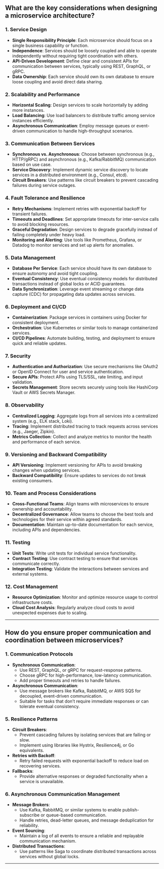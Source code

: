 ## What are the key considerations when designing a microservice architecture?

### **1. Service Design**
- **Single Responsibility Principle**: Each microservice should focus on a single business capability or function.
- **Independence**: Services should be loosely coupled and able to operate independently without requiring tight coordination with others.
- **API-Driven Development**: Define clear and consistent APIs for communication between services, typically using REST, GraphQL, or gRPC.
- **Data Ownership**: Each service should own its own database to ensure loose coupling and avoid direct data sharing.
### **2. Scalability and Performance**
- **Horizontal Scaling**: Design services to scale horizontally by adding more instances.
- **Load Balancing**: Use load balancers to distribute traffic among service instances efficiently.
- **Asynchronous Communication**: Employ message queues or event-driven communication to handle high-throughput scenarios.
### **3. Communication Between Services**
- **Synchronous vs. Asynchronous**: Choose between synchronous (e.g., HTTP/gRPC) and asynchronous (e.g., Kafka/RabbitMQ) communication based on use case.
- **Service Discovery**: Implement dynamic service discovery to locate services in a distributed environment (e.g., Consul, etcd).
- **Circuit Breakers**: Use patterns like circuit breakers to prevent cascading failures during service outages.
### **4. Fault Tolerance and Resilience**
- **Retry Mechanisms**: Implement retries with exponential backoff for transient failures.
- **Timeouts and Deadlines**: Set appropriate timeouts for inter-service calls to avoid blocking resources.
- **Graceful Degradation**: Design services to degrade gracefully instead of failing completely under heavy load.
- **Monitoring and Alerting**: Use tools like Prometheus, Grafana, or Datadog to monitor services and set up alerts for anomalies.
### **5. Data Management**
- **Database Per Service**: Each service should have its own database to ensure autonomy and avoid tight coupling.
- **Eventual Consistency**: Use eventual consistency models for distributed transactions instead of global locks or ACID guarantees.
- **Data Synchronization**: Leverage event streaming or change data capture (CDC) for propagating data updates across services.
### **6. Deployment and CI/CD**
- **Containerization**: Package services in containers using Docker for consistent deployment.
- **Orchestration**: Use Kubernetes or similar tools to manage containerized services.
- **CI/CD Pipelines**: Automate building, testing, and deployment to ensure quick and reliable updates.
### **7. Security**
- **Authentication and Authorization**: Use secure mechanisms like OAuth2 or OpenID Connect for user and service authentication.
- **Secure APIs**: Protect APIs using TLS/SSL, rate limiting, and input validation.
- **Secrets Management**: Store secrets securely using tools like HashiCorp Vault or AWS Secrets Manager.
### **8. Observability**
- **Centralized Logging**: Aggregate logs from all services into a centralized system (e.g., ELK stack, Loki).
- **Tracing**: Implement distributed tracing to track requests across services (e.g., Jaeger, Zipkin).
- **Metrics Collection**: Collect and analyze metrics to monitor the health and performance of each service.
### **9. Versioning and Backward Compatibility**
- **API Versioning**: Implement versioning for APIs to avoid breaking changes when updating services.
- **Backward Compatibility**: Ensure updates to services do not break existing consumers.
### **10. Team and Process Considerations**
- **Cross-Functional Teams**: Align teams with microservices to ensure ownership and accountability.
- **Decentralized Governance**: Allow teams to choose the best tools and technologies for their service within agreed standards.
- **Documentation**: Maintain up-to-date documentation for each service, including APIs and dependencies.
### **11. Testing**
- **Unit Tests**: Write unit tests for individual service functionality.
- **Contract Testing**: Use contract testing to ensure that services communicate correctly.
- **Integration Testing**: Validate the interactions between services and external systems.
### **12. Cost Management**
- **Resource Optimization**: Monitor and optimize resource usage to control infrastructure costs.
- **Cloud Cost Analysis**: Regularly analyze cloud costs to avoid unexpected expenses due to scaling.
---
## How do you ensure proper communication and coordination between microservices?
### **1. Communication Protocols**
- **Synchronous Communication**:
    - Use REST, GraphQL, or gRPC for request-response patterns.
    - Choose gRPC for high-performance, low-latency communication.
    - Add proper timeouts and retries to handle failures.
- **Asynchronous Communication**:
    - Use message brokers like Kafka, RabbitMQ, or AWS SQS for decoupled, event-driven communication.
    - Suitable for tasks that don’t require immediate responses or can tolerate eventual consistency.
### **5. Resilience Patterns**
- **Circuit Breakers**:
    - Prevent cascading failures by isolating services that are failing or slow.
    - Implement using libraries like Hystrix, Resilience4j, or Go equivalents.
- **Retries with Backoff**:
    - Retry failed requests with exponential backoff to reduce load on recovering services.
- **Fallbacks**:
    - Provide alternative responses or degraded functionality when a service is unavailable.
### **6. Asynchronous Communication Management**
- **Message Brokers**:
    - Use Kafka, RabbitMQ, or similar systems to enable publish-subscribe or queue-based communication.
    - Handle retries, dead-letter queues, and message deduplication for reliability.
- **Event Sourcing**:
    - Maintain a log of all events to ensure a reliable and replayable communication mechanism.
- **Distributed Transactions**:
    - Use patterns like Saga to coordinate distributed transactions across services without global locks.
---
